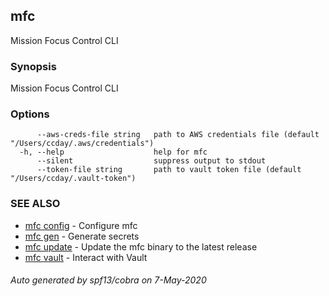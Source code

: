 ## mfc

Mission Focus Control CLI

### Synopsis

Mission Focus Control CLI

### Options

```
      --aws-creds-file string   path to AWS credentials file (default "/Users/ccday/.aws/credentials")
  -h, --help                    help for mfc
      --silent                  suppress output to stdout
      --token-file string       path to vault token file (default "/Users/ccday/.vault-token")
```

### SEE ALSO

* [mfc config](mfc_config.md)	 - Configure mfc
* [mfc gen](mfc_gen.md)	 - Generate secrets
* [mfc update](mfc_update.md)	 - Update the mfc binary to the latest release
* [mfc vault](mfc_vault.md)	 - Interact with Vault

###### Auto generated by spf13/cobra on 7-May-2020
